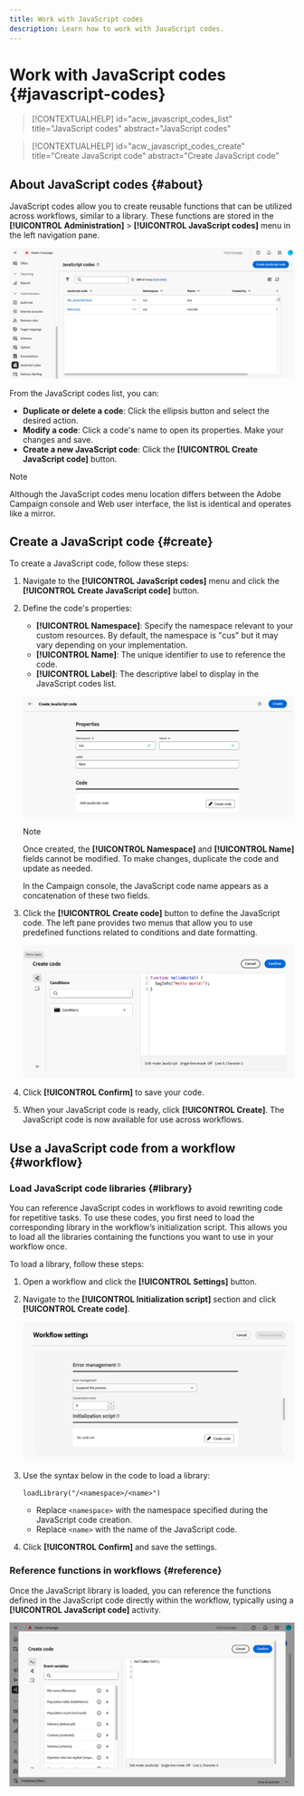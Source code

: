 ```yaml
---
title: Work with JavaScript codes
description: Learn how to work with JavaScript codes.
---
```


# Work with JavaScript codes {#javascript-codes}

<!-- JavaScript codes -->

>[!CONTEXTUALHELP]
>id="acw_javascript_codes_list"
>title="JavaScript codes"
>abstract="JavaScript codes"

>[!CONTEXTUALHELP]
>id="acw_javascript_codes_create"
>title="Create JavaScript code"
>abstract="Create JavaScript code"

## About JavaScript codes {#about}

JavaScript codes allow you to create reusable functions that can be utilized across workflows, similar to a library. These functions are stored in the **[!UICONTROL Administration]** > **[!UICONTROL JavaScript codes]** menu in the left navigation pane.

![](assets/javascript-list.png)

From the JavaScript codes list, you can:

* **Duplicate or delete a code**: Click the ellipsis button and select the desired action.
* **Modify a code**: Click a code's name to open its properties. Make your changes and save.
* **Create a new JavaScript code**: Click the **[!UICONTROL Create JavaScript code]** button.

>[!NOTE]
>
>Although the JavaScript codes menu location differs between the Adobe Campaign console and Web user interface, the list is identical and operates like a mirror.

## Create a JavaScript code {#create}

To create a JavaScript code, follow these steps:

1. Navigate to the **[!UICONTROL JavaScript codes]** menu and click the **[!UICONTROL Create JavaScript code]** button.

1. Define the code's properties:

    * **[!UICONTROL Namespace]**: Specify the namespace relevant to your custom resources. By default, the namespace is "cus" but it may vary depending on your implementation.
    * **[!UICONTROL Name]**: The unique identifier to use to reference the code.
    * **[!UICONTROL Label]**: The descriptive label to display in the JavaScript codes list.

    ![](assets/javascript-create.png)

    >[!NOTE]
    >
    >Once created, the **[!UICONTROL Namespace]** and **[!UICONTROL Name]** fields cannot be modified. To make changes, duplicate the code and update as needed.
    >
    >In the Campaign console, the JavaScript code name appears as a concatenation of these two fields.

1. Click the **[!UICONTROL Create code]** button to define the JavaScript code. The left pane provides two menus that allow you to use predefined functions related to conditions and date formatting.

    ![](assets/javascript-code.png)

1. Click **[!UICONTROL Confirm]** to save your code.

1. When your JavaScript code is ready, click **[!UICONTROL Create]**.  The JavaScript code is now available for use across workflows.

## Use a JavaScript code from a workflow {#workflow}

### Load JavaScript code libraries {#library}

You can reference JavaScript codes in workflows to avoid rewriting code for repetitive tasks. To use these codes, you first need to load the corresponding library in the workflow’s initialization script. This allows you to load all the libraries containing the functions you want to use in your workflow once.

To load a library, follow these steps:

1. Open a workflow and click the **[!UICONTROL Settings]** button.
1. Navigate to the **[!UICONTROL Initialization script]** section and click **[!UICONTROL Create code]**.
    
    ![](assets/javascript-initialization.png)
    
1. Use the syntax below in the code to load a library:

    ```
    loadLibrary("/<namespace>/<name>")
    ```

    * Replace `<namespace>` with the namespace specified during the JavaScript code creation.
    * Replace `<name>` with the name of the JavaScript code.

1. Click **[!UICONTROL Confirm]** and save the settings. 

### Reference functions in workflows {#reference}

Once the JavaScript library is loaded, you can reference the functions defined in the JavaScript code directly within the workflow, typically using a **[!UICONTROL JavaScript code]** activity.

![](assets/javascript-function.png)
